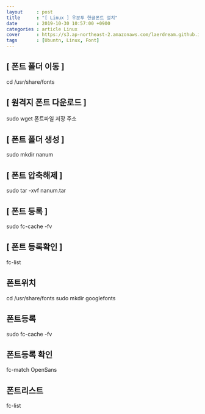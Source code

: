```yaml
---
layout     : post
title      : "[ Linux ] 우분투 한글폰트 설치"
date       : 2019-10-30 10:57:00 +0900
categories : article Linux
cover      : https://s3.ap-northeast-2.amazonaws.com/laerdream.github.io/cover/ubuntu.jpg
tags       : [Ubuntn, Linux, Font]
---
```


## [ 폰트 폴더 이동 ]
cd /usr/share/fonts

## [ 원격지 폰트 다운로드 ]
sudo wget 폰트파일 저장 주소

## [ 폰트 폴더 생성 ]
sudo mkdir nanum

## [ 폰트 압축해제 ]
sudo tar -xvf nanum.tar

## [ 폰트 등록 ]
sudo fc-cache -fv

## [ 폰트 등록확인 ]
fc-list

## 폰트위치
cd /usr/share/fonts
sudo mkdir googlefonts

## 폰트등록
sudo fc-cache -fv

## 폰트등록 확인
fc-match OpenSans

## 폰트리스트
fc-list


